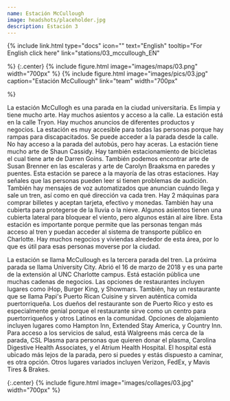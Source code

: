 ```yaml
---
name: Estación McCullough
image: headshots/placeholder.jpg
description: Estación 3
---
```


{%
  include link.html
  type="docs"
  icon=""
  text="English"
  tooltip="For English click here"
  link="stations/03_mccullough_EN"

%}
{:.center}
{%
  include figure.html
  image="images/maps/03.png"
  width="700px"
%}
{%
  include figure.html
  image="images/pics/03.jpg"
  caption="Estación McCullough"
  link="team"
  width="700px"

%}


La estación McCullogh es una parada en la ciudad universitaria. Es limpia y tiene mucho arte. Hay muchos asientos y acceso a la calle. La estación está en la calle Tryon. Hay muchos anuncios de diferentes productos y negocios. La estación es muy accesible para todas las personas porque hay rampas para discapacitados. Se puede acceder a la parada desde la calle. No hay acceso a la parada del autobús, pero hay aceras. La estación tiene mucho arte de Shaun Cassidy. Hay también estacionamiento de bicicletas el cual tiene arte de Darren Goins. También podemos encontrar arte de Susan Brenner en las escaleras y arte de Carolyn Braaksma en paredes y puentes. Esta estación se parece a la mayoría de las otras estaciones. Hay señales que las personas pueden leer si tienen problemas de audición. También hay mensajes de voz automatizados que anuncian cuándo llega y sale un tren, así como en qué dirección va cada tren. Hay 2 máquinas para comprar billetes y aceptan tarjeta, efectivo y monedas. También hay una cubierta para protegerse de la lluvia o la nieve. Algunos asientos tienen una cubierta lateral para bloquear el viento, pero algunos están al aire libre. Esta estación es importante porque permite que las personas tengan más acceso al tren y puedan acceder al sistema de transporte público en Charlotte. Hay muchos negocios y viviendas alrededor de esta área, por lo que es útil para esas personas moverse por la ciudad.

La estación se llama McCullough es la tercera parada del tren. La próxima parada se llama University City. Abrió el 16 de marzo de 2018 y es una parte de la extensión al UNC Charlotte campus. Está estación pública une muchas cadenas de negocios. Las opciones de restaurantes incluyen lugares como iHop, Burger King, y Showmars. También, hay un restaurante que se llama Papi's Puerto Rican Cuisine y sirven auténtica comida puertorriqueña. Los dueños del restaurante son de Puerto Rico y esto es especialmente genial porque el restaurante sirve como un centro para puertorriqueños y otros Latinos en la comunidad. Opciones de alojamiento incluyen lugares como Hampton Inn, Extended Stay America, y Country Inn. Para acceso a los servicios de salud, está Walgreens más cerca de la parada, CSL Plasma para personas que quieren donar el plasma, Carolina Digestive Health Associates, y el Atrium Health Hospital. El hospital está ubicado más lejos de la parada, pero si puedes y estás dispuesto a caminar, es otra opción. Otros lugares variados incluyen Verizon, FedEx, y Mavis Tires & Brakes.

{:.center}
{%
include figure.html
image="images/collages/03.jpg"
width="700px"
%}